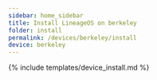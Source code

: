 ```yaml
---
sidebar: home_sidebar
title: Install LineageOS on berkeley
folder: install
permalink: /devices/berkeley/install
device: berkeley
---
```

{% include templates/device_install.md %}
